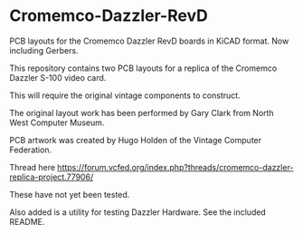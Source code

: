 # Cromemco-Dazzler-RevD

PCB layouts for the Cromemco Dazzler RevD boards in KiCAD format. Now including Gerbers.

This repository contains two PCB layouts for a replica of the Cromemco Dazzler S-100 video card. 

This will require the original vintage components to construct.

The original layout work has been performed by Gary Clark from North West Computer Museum.

PCB artwork was created by Hugo Holden of the Vintage Computer Federation.

Thread here https://forum.vcfed.org/index.php?threads/cromemco-dazzler-replica-project.77906/

These have not yet been tested.

Also added is a utility for testing Dazzler Hardware. See the included README.
